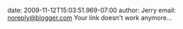 date: 2009-11-12T15:03:51.969-07:00
author: Jerry
email: noreply@blogger.com
Your link doesn&#39;t work anymore...